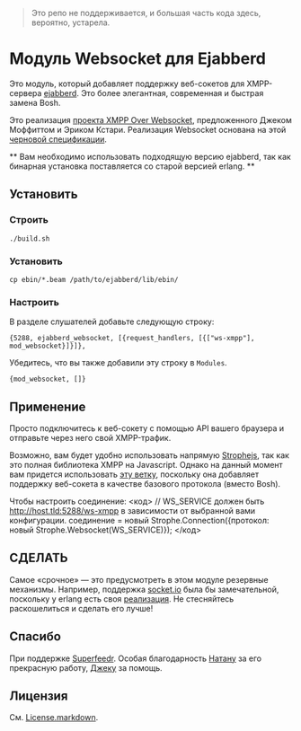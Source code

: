 > Это репо не поддерживается, и большая часть кода здесь, вероятно, устарела.


# Модуль Websocket для Ejabberd

Это модуль, который добавляет поддержку веб-сокетов для XMPP-сервера [ejabberd](http://www.ejabberd.im/). Это более элегантная, современная и быстрая замена Bosh.

Это реализация [проекта XMPP Over Websocket](http://tools.ietf.org/html/draft-moffitt-xmpp-over-websocket-00), предложенного Джеком Моффиттом и Эриком Кстари. Реализация Websocket основана на этой [черновой спецификации](http://tools.ietf.org/html/draft-ietf-hybi-thewebsocketprotocol-03).

** Вам необходимо использовать подходящую версию ejabberd, так как бинарная установка поставляется со старой версией erlang. **

## Установить

### Строить
<code>./build.sh</code>

### Установить
<code>cp ebin/*.beam /path/to/ejabberd/lib/ebin/</code>

### Настроить
В разделе слушателей добавьте следующую строку:

<code>{5288, ejabberd_websocket, [{request_handlers, [{["ws-xmpp"], mod_websocket}]}]},</code>

Убедитесь, что вы также добавили эту строку в <code>Modules</code>.

<code>{mod_websocket, []}</code>


## Применение

Просто подключитесь к веб-сокету с помощью API вашего браузера и отправьте через него свой XMPP-трафик.

Возможно, вам будет удобно использовать напрямую [Strophejs](https://github.com/metajack/strophejs), так как это полная библиотека XMPP на Javascript. Однако на данный момент вам придется использовать [эту ветку](https://github.com/superfeedr/strophejs), поскольку она добавляет поддержку веб-сокета в качестве базового протокола (вместо Bosh).

Чтобы настроить соединение:
<код>
// WS_SERVICE должен быть http://host.tld:5288/ws-xmpp в зависимости от выбранной вами конфигурации.
соединение = новый Strophe.Connection({протокол: новый Strophe.Websocket(WS_SERVICE)});
</код>


## СДЕЛАТЬ

Самое «срочное» — это предусмотреть в этом модуле резервные механизмы. Например, поддержка [socket.io](http://socket.io/) была бы замечательной, поскольку у erlang есть своя [реализация](https://github.com/yrashk/socket.io-erlang). Не стесняйтесь раскошелиться и сделать его лучше!

## Спасибо

При поддержке [Superfeedr](http://superfeedr.com). Особая благодарность [Натану](http://unclenaynay.com/) за его прекрасную работу, [Джеку](http://metajack.im/) за помощь.

## Лицензия

См. [License.markdown](./ejabberd-websockets/blob/master/License.markdown).
